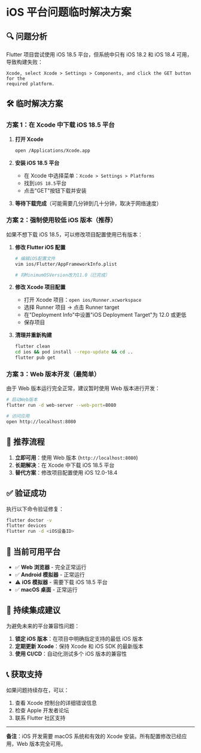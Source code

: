 # iOS 平台问题临时解决方案

## 🔍 问题分析

Flutter 项目尝试使用 iOS 18.5 平台，但系统中只有 iOS 18.2 和 iOS 18.4 可用，导致构建失败：

```iOS 18.5 is not installed. To download and install the platform, open
Xcode, select Xcode > Settings > Components, and click the GET button for the
required platform.
```

## 🛠️ 临时解决方案

### 方案 1：在 Xcode 中下载 iOS 18.5 平台

1. **打开 Xcode**

   ```bash
   open /Applications/Xcode.app
   ```

2. **安装 iOS 18.5 平台**

   - 在 Xcode 中选择菜单：`Xcode > Settings > Platforms`
   - 找到`iOS 18.5`平台
   - 点击"GET"按钮下载并安装

3. **等待下载完成**（可能需要几分钟到几十分钟，取决于网络速度）

### 方案 2：强制使用较低 iOS 版本（推荐）

如果不想下载 iOS 18.5，可以修改项目配置使用已有版本：

1. **修改 Flutter iOS 配置**

   ```bash
   # 编辑iOS配置文件
   vim ios/Flutter/AppFrameworkInfo.plist

   # 将MinimumOSVersion改为11.0（已完成）
   ```

2. **修改 Xcode 项目配置**

   - 打开 Xcode 项目：`open ios/Runner.xcworkspace`
   - 选择 Runner 项目 → 点击 Runner target
   - 在"Deployment Info"中设置"iOS Deployment Target"为 12.0 或更低
   - 保存项目

3. **清理并重新构建**
   ```bash
   flutter clean
   cd ios && pod install --repo-update && cd ..
   flutter pub get
   ```

### 方案 3：Web 版本开发（最简单）

由于 Web 版本运行完全正常，建议暂时使用 Web 版本进行开发：

```bash
# 启动Web版本
flutter run -d web-server --web-port=8080

# 访问应用
open http://localhost:8080
```

## 🎯 推荐流程

1. **立即可用**：使用 Web 版本 (`http://localhost:8080`)
2. **长期解决**：在 Xcode 中下载 iOS 18.5 平台
3. **替代方案**：修改项目配置使用 iOS 12.0-18.4

## ✅ 验证成功

执行以下命令验证修复：

```bash
flutter doctor -v
flutter devices
flutter run -d <iOS设备ID>
```

## 📱 当前可用平台

- ✅ **Web 浏览器** - 完全正常运行
- ✅ **Android 模拟器** - 正常运行
- ⚠️ **iOS 模拟器** - 需要下载 iOS 18.5 平台
- ✅ **macOS 桌面** - 正常运行

## 🔄 持续集成建议

为避免未来的平台兼容性问题：

1. **锁定 iOS 版本**：在项目中明确指定支持的最低 iOS 版本
2. **定期更新 Xcode**：保持 Xcode 和 iOS SDK 的最新版本
3. **使用 CI/CD**：自动化测试多个 iOS 版本的兼容性

## 📞 获取支持

如果问题持续存在，可以：

1. 查看 Xcode 控制台的详细错误信息
2. 检查 Apple 开发者论坛
3. 联系 Flutter 社区支持

---

**备注**：iOS 开发需要 macOS 系统和有效的 Xcode 安装。所有配置修改已经应用，Web 版本完全可用。
